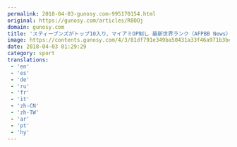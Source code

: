 ```yaml
---
permalink: 2018-04-03-gunosy.com-995170154.html
original: https://gunosy.com/articles/R8OOj
domain: gunosy.com
title: 'スティーブンズがトップ10入り、マイアミOP制し 最新世界ランク（AFPBB News） - グノシー'
image: https://contents.gunosy.com/4/3/81df791e349ba50431a33f46a971b3be_content.jpg
date: 2018-04-03 01:29:29
category: sport
translations: 
 - 'en'
 - 'es'
 - 'de'
 - 'ru'
 - 'fr'
 - 'it'
 - 'zh-CN'
 - 'zh-TW'
 - 'ar'
 - 'pt'
 - 'hy'
---
```


